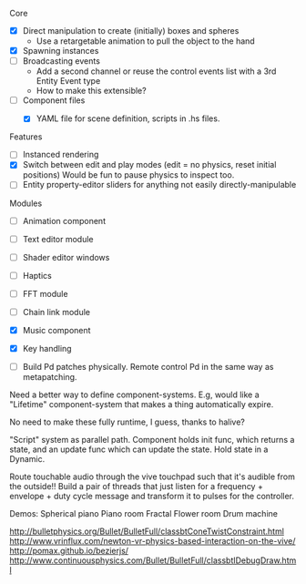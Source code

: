 

Core
- [x] Direct manipulation to create (initially) boxes and spheres
    - Use a retargetable animation to pull the object to the hand
- [x] Spawning instances
- [ ] Broadcasting events
    - Add a second channel or reuse the control events list with a 3rd Entity Event type
    - How to make this extensible?
- [ ] Component files
    - [x] YAML file for scene definition, scripts in .hs files.


Features
- [ ] Instanced rendering
- [x] Switch between edit and play modes (edit = no physics, reset initial positions)
        Would be fun to pause physics to inspect too.
- [ ] Entity property-editor sliders for anything not easily directly-manipulable

Modules
- [ ] Animation component
- [ ] Text editor module
- [ ] Shader editor windows
- [ ] Haptics
- [ ] FFT module
- [ ] Chain link module

- [x] Music component
- [x] Key handling


- [ ] Build Pd patches physically. Remote control Pd in the same way as metapatching.

Need a better way to define component-systems.
E.g, would like a "Lifetime" component-system that makes a thing automatically expire.

No need to make these fully runtime, I guess, thanks to halive?


"Script" system as parallel path. Component holds init func, which returns a state, and an update func which can update the state. Hold state in a Dynamic.


Route touchable audio through the vive touchpad such that it's audible from the outside!!
Build a pair of threads that just listen for a frequency + envelope + duty cycle message and transform it to pulses for the controller.

Demos:
Spherical piano
Piano room
Fractal Flower room
Drum machine


http://bulletphysics.org/Bullet/BulletFull/classbtConeTwistConstraint.html
http://www.vrinflux.com/newton-vr-physics-based-interaction-on-the-vive/
http://pomax.github.io/bezierjs/
http://www.continuousphysics.com/Bullet/BulletFull/classbtIDebugDraw.html

